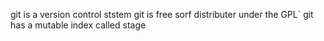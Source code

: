 git is a version control ststem
git is free sorf distributer under the GPL`
git has a mutable index called stage

